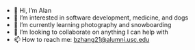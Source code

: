 - 👋 Hi, I’m Alan
- 👀 I’m interested in software development, medicine, and dogs
- 🌱 I’m currently learning photography and snowboarding
- 💞️ I’m looking to collaborate on anything I can help with
- 📫 How to reach me: bzhang21@alumni.usc.edu

<!---
SassyAlan/SassyAlan is a ✨ special ✨ repository because its `README.md` (this file) appears on your GitHub profile.
You can click the Preview link to take a look at your changes.
--->
